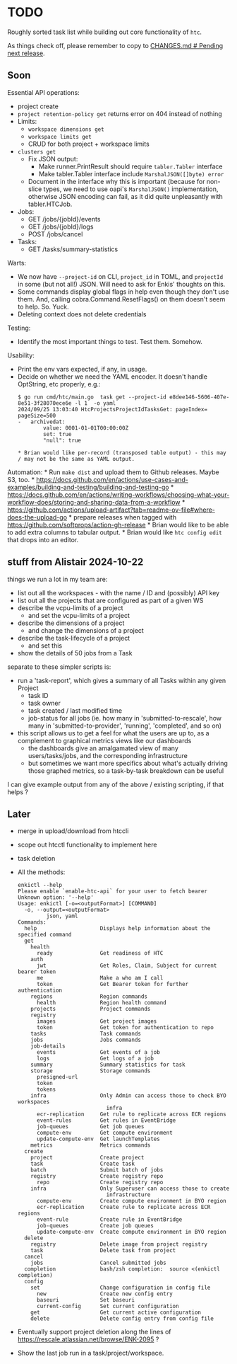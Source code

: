 # TODO

Roughly sorted task list while building out core functionality of `htc`.

As things check off, please remember to copy to
[CHANGES.md # Pending next release](./CHANGES.md#pending-next-release).

## Soon

Essential API operations:
  * project create
  * `project retention-policy get` returns error on 404 instead of nothing
  * Limits:
    * `workspace dimensions get`
    * `workspace limits get`
    * CRUD for both project + workspace limits
  * `clusters get`
	* Fix JSON output:
		* Make runner.PrintResult should require `tabler.Tabler` interface
		* Make tabler.Tabler interface include `MarshalJSON([]byte) error`
    * Document in the interface why this is important (because for non-slice
      types, we need to use oapi's `MarshalJSON()` implementation, otherwise
      JSON encoding can fail, as it did quite unpleasantly with tabler.HTCJob.
  * Jobs:
    * GET /jobs/{jobId}/events
    * GET /jobs/{jobId}/logs
    * POST /jobs/cancel
  * Tasks:
    * GET /tasks/summary-statistics

Warts:
  * We now have `--project-id` on CLI, `project_id` in TOML, and `projectId` in some (but not all!) JSON. Will need to ask for Enkis' thoughts on this.
  * Some commands display global flags in help even though they don't use them. And, calling cobra.Command.ResetFlags() on them doesn't seem to help. So. Yuck.
  * Deleting context does not delete credentials

Testing:
  * Identify the most important things to test. Test them. Somehow.

Usability:
  * Print the env vars expected, if any, in usage.
  * Decide on whether we need the YAML encoder. It doesn't handle OptString, etc properly, e.g.:
    ```
    $ go run cmd/htc/main.go  task get --project-id e8dee146-5606-407e-8e51-3f28070ece6e -l 1  -o yaml
    2024/09/25 13:03:40 HtcProjectsProjectIdTasksGet: pageIndex= pageSize=500
    -   archivedat:
            value: 0001-01-01T00:00:00Z
            set: true
            "null": true
    ```
		* Brian would like per-record (transposed table output) - this may / may not be the same as YAML output.

Automation:
    * Run `make dist` and upload them to Github releases. Maybe S3, too.
        * https://docs.github.com/en/actions/use-cases-and-examples/building-and-testing/building-and-testing-go
        * https://docs.github.com/en/actions/writing-workflows/choosing-what-your-workflow-does/storing-and-sharing-data-from-a-workflow
        * https://github.com/actions/upload-artifact?tab=readme-ov-file#where-does-the-upload-go
    * prepare releases when tagged with https://github.com/softprops/action-gh-release
    * Brian would like to be able to add extra columns to tabular output.
    * Brian would like `htc config edit` that drops into an editor.


## stuff from Alistair 2024-10-22

things we run a lot in my team are:
  * list out all the workspaces - with the name / ID and (possibly) API key
  * list out all the projects that are configured as part of a given WS
  * describe the vcpu-limits of a project
    * and set the vcpu-limits of a project
  * describe the dimensions of a project
    * and change the dimensions of a project
  * describe the task-lifecycle of a project
    * and set this
  * show the details of 50 jobs from a Task

separate to these simpler scripts is:
  * run a 'task-report', which gives a summary of all Tasks within any given Project
    * task ID
    * task owner
    * task created / last modified time
    * job-status for all jobs (ie. how many in 'submitted-to-rescale', how many in 'submitted-to-provider', 'running', 'completed', and so on)
  * this script allows us to get a feel for what the users are up to, as a complement to graphical metrics views like our dashboards
    * the dashboards give an amalgamated view of many users/tasks/jobs, and the corresponding infrastructure
    * but sometimes we want more specifics about what's actually driving those graphed metrics, so a task-by-task breakdown can be useful

I can give example output from any of the above / existing scripting, if that helps ?


## Later

* merge in upload/download from htccli
* scope out htcctl functionality to implement here
* task deletion

* All the methods:
    ```
    enkictl --help
    Please enable `enable-htc-api` for your user to fetch bearer
    Unknown option: '--help'
    Usage: enkictl [-o=<outputFormat>] [COMMAND]
      -o, --output=<outputFormat>
             json, yaml
    Commands:
      help                    Displays help information about the specified command
      get
        health
          ready               Get readiness of HTC
        auth
          jwt                 Get Roles, Claim, Subject for current bearer token
          me                  Make a who am I call
          token               Get Bearer token for further authentication
        regions               Region commands
          health              Region health command
        projects              Project commands
        registry
          images              Get project images
          token               Get token for authentication to repo
        tasks                 Task commands
        jobs                  Jobs commands
        job-details
          events              Get events of a job
          logs                Get logs of a job
        summary               Summary statistics for task
        storage               Storage commands
          presigned-url
          token
          tokens
        infra                 Only Admin can access those to check BYO workspaces
                                infra
          ecr-replication     Get rule to replicate across ECR regions
          event-rules         Get rules in EventBridge
          job-queues          Get job queues
          compute-env         Get compute environment
          update-compute-env  Get launchTemplates
        metrics               Metrics commands
      create
        project               Create project
        task                  Create task
        batch                 Submit batch of jobs
        registry              Create registry repo
          repo                Create registry repo
        infra                 Only Superuser can access those to create
                                infrastructure
          compute-env         Create compute environment in BYO region
          ecr-replication     Create rule to replicate across ECR regions
          event-rule          Create rule in EventBridge
          job-queues          Create job queues
          update-compute-env  Create compute environment in BYO region
      delete
        registry              Delete image from project registry
        task                  Delete task from project
      cancel
        jobs                  Cancel submitted jobs
      completion              bash/zsh completion:  source <(enkictl completion)
      config
        set                   Change configuration in config file
          new                 Create new config entry
          baseuri             Set baseuri
          current-config      Set current configuration
        get                   Get current active configuration
        delete                Delete config entry from config file
    ```
* Eventually support project deletion along the lines of
  https://rescale.atlassian.net/browse/ENK-2095 ?
* Show the last job run in a task/project/workspace.

<!-- vim: set tw=999999 sts=0 ts=2 sw=2: -->
